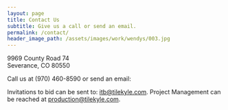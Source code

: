 ```yaml
---
layout: page
title: Contact Us
subtitle: Give us a call or send an email.
permalink: /contact/
header_image_path: /assets/images/work/wendys/003.jpg
---
```



9969 County Road 74
<br>Severance, CO 80550

Call us at (970) 460-8590 or send an email:

Invitations to bid can be sent to: [itb@tilekyle.com](javascript:void(location.href='mailto:'+String.fromCharCode(105,116,98,64,116,105,108,101,107,121,108,101,46,99,111,109))). Project Management can be reached at [production@tilekyle.com](javascript:void(location.href='mailto:'+String.fromCharCode(112,114,111,100,117,99,116,105,111,110,64,116,105,108,101,107,121,108,101,46,99,111,109))).
